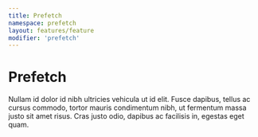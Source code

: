 ```yaml
---
title: Prefetch
namespace: prefetch
layout: features/feature
modifier: 'prefetch'
---
```

# Prefetch

Nullam id dolor id nibh ultricies vehicula ut id elit. Fusce dapibus, tellus ac cursus commodo, tortor mauris condimentum nibh, ut fermentum massa justo sit amet risus. Cras justo odio, dapibus ac facilisis in, egestas eget quam.
